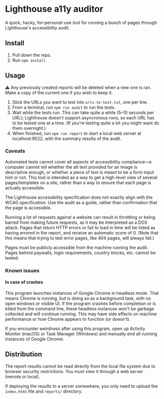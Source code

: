 # Lighthouse a11y auditor 

A quick, hacky, for-personal-use tool for running a bunch of pages through Lighthouse's accessibility audit. 

## Install
1. Pull down the repo.
2. Run `npm install`.

## Usage
⚠️ Any previously created reports will be deleted when a new one is ran. Make a copy of the current one if you wish to keep it.

1. Stick the URLs you want to test into `urls-to-test.txt`, one per line.
2. From a terminal, run `npm run audit` to run the tests.
3. Wait while the tests run. This can take quite a while (5–10 seconds per URL); Lighthouse doesn't support asyncronous runs, so each URL has to be tested one at a time. (If you're testing quite a lot you might want do them overnight.)
4. When finished, run `npm run report` to start a local web server at localhost:9022, with the summary results of the audit. 

### Caveats
Automated tests cannot cover all aspects of accessibility compliance—a computer cannot tell whether the alt text provided for an image is descriptive enough, or whether a piece of text is meant to be a form input hint or not. This tool is intended as a way to get a high-level view of several pages/templates on a site, rather than a way to ensure that each page is actually accessible.

The Lighthouse accessibility specification does not exactly align with the WCAG specification. Use the audit as a guide, rather than confirmation that the page is accessible.

Running a lot of requests against a website can result in throttling or being barred from making future requests, as it may be interpreted as a DOS attack. Pages that return HTTP errors or fail to load in time will be listed as having errored in the report, and receive an automatic score of 0. (Note that this means that trying to test error pages, like 404 pages, will always fail.)

Pages must be publicly accessible from the machine running the audit. Pages behind paywalls, login requirements, country blocks, etc. cannot be tested.

### Known issues

#### In case of crashes
This program launches instances of Google Chrome in headless mode. That means Chrome is running, but is doing so as a background task, with no open windows or visible UI. If the program crashes before completion or is killed from the command line, these headless instances won't be garbage collected and will continue running. This may have side effects on machine performance or how Chrome appears to function (or doesn't).

If you encounter weirdness after using this program, open up Activity Monitor (macOS) or Task Manager (Windows) and manually end all running instances of Google Chrome. 

## Distribution
The report results cannot be read directly from the local file system due to browser security restrictions. You must view it through a web server (remote or local).

If deploying the results to a server somewhere, you only need to upload the `index.html` file and `reports/` directory.